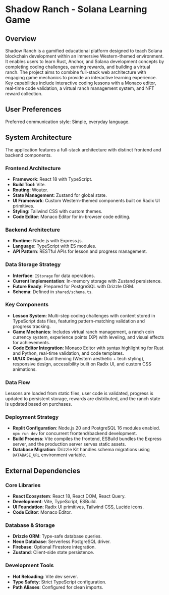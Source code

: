 # Shadow Ranch - Solana Learning Game

## Overview
Shadow Ranch is a gamified educational platform designed to teach Solana blockchain development within an immersive Western-themed environment. It enables users to learn Rust, Anchor, and Solana development concepts by completing coding challenges, earning rewards, and building a virtual ranch. The project aims to combine full-stack web architecture with engaging game mechanics to provide an interactive learning experience. Key capabilities include interactive coding lessons with a Monaco editor, real-time code validation, a virtual ranch management system, and NFT reward collection.

## User Preferences
Preferred communication style: Simple, everyday language.

## System Architecture
The application features a full-stack architecture with distinct frontend and backend components.

### Frontend Architecture
-   **Framework**: React 18 with TypeScript.
-   **Build Tool**: Vite.
-   **Routing**: Wouter.
-   **State Management**: Zustand for global state.
-   **UI Framework**: Custom Western-themed components built on Radix UI primitives.
-   **Styling**: Tailwind CSS with custom themes.
-   **Code Editor**: Monaco Editor for in-browser code editing.

### Backend Architecture
-   **Runtime**: Node.js with Express.js.
-   **Language**: TypeScript with ES modules.
-   **API Pattern**: RESTful APIs for lesson and progress management.

### Data Storage Strategy
-   **Interface**: `IStorage` for data operations.
-   **Current Implementation**: In-memory storage with Zustand persistence.
-   **Future Ready**: Prepared for PostgreSQL with Drizzle ORM.
-   **Schema**: Defined in `shared/schema.ts`.

### Key Components
-   **Lesson System**: Multi-step coding challenges with content stored in TypeScript data files, featuring pattern-matching validation and progress tracking.
-   **Game Mechanics**: Includes virtual ranch management, a ranch coin currency system, experience points (XP) with leveling, and visual effects for achievements.
-   **Code Editor Integration**: Monaco Editor with syntax highlighting for Rust and Python, real-time validation, and code templates.
-   **UI/UX Design**: Dual theming (Western aesthetic + tech styling), responsive design, accessibility built on Radix UI, and custom CSS animations.

### Data Flow
Lessons are loaded from static files, user code is validated, progress is updated to persistent storage, rewards are distributed, and the ranch state is updated based on purchases.

### Deployment Strategy
-   **Replit Configuration**: Node.js 20 and PostgreSQL 16 modules enabled. `npm run dev` for concurrent frontend/backend development.
-   **Build Process**: Vite compiles the frontend, ESBuild bundles the Express server, and the production server serves static assets.
-   **Database Migration**: Drizzle Kit handles schema migrations using `DATABASE_URL` environment variable.

## External Dependencies

### Core Libraries
-   **React Ecosystem**: React 18, React DOM, React Query.
-   **Development**: Vite, TypeScript, ESBuild.
-   **UI Foundation**: Radix UI primitives, Tailwind CSS, Lucide icons.
-   **Code Editor**: Monaco Editor.

### Database & Storage
-   **Drizzle ORM**: Type-safe database queries.
-   **Neon Database**: Serverless PostgreSQL driver.
-   **Firebase**: Optional Firestore integration.
-   **Zustand**: Client-side state persistence.

### Development Tools
-   **Hot Reloading**: Vite dev server.
-   **Type Safety**: Strict TypeScript configuration.
-   **Path Aliases**: Configured for clean imports.